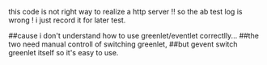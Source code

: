 

this code is not right way to realize a http server !!
so the ab test log is wrong ! i just record it for later test.

##cause i don't understand how to use greenlet/eventlet correctlly...
##the two need manual controll of switching greenlet, 
##but gevent switch greenlet itself so it's easy to use.
